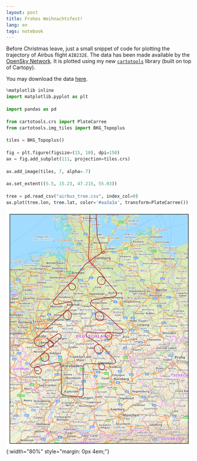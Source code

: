 ```yaml
---
layout: post
title: Frohes Weihnachtsfest!
lang: en
tags: notebook
---
```


Before Christmas leave, just a small snippet of code for plotting the trajectory of Airbus flight `AIB232E`. The data has been made available by the [OpenSky Network](https://opensky-network.org). It is plotted using my new [`cartotools`](https://github.com/xoolive/cartotools) library (built on top of Cartopy).

You may download the data [here](https://opensky-network.org/datasets/states/airbus_tree.csv).

```python
%matplotlib inline
import matplotlib.pyplot as plt

import pandas as pd

from cartotools.crs import PlateCarree
from cartotools.img_tiles import BKG_Topoplus

tiles = BKG_Topoplus()

fig = plt.figure(figsize=(15, 10), dpi=150)
ax = fig.add_subplot(111, projection=tiles.crs)

ax.add_image(tiles, 7, alpha=.7)

ax.set_extent((5.5, 15.23, 47.215, 55.03))

tree = pd.read_csv("airbus_tree.csv", index_col=0)
ax.plot(tree.lon, tree.lat, color='#aa3a3a', transform=PlateCarree())
```


![png](/images/airbus_tree.png){:width="80%" style="margin: 0px 4em;"}

